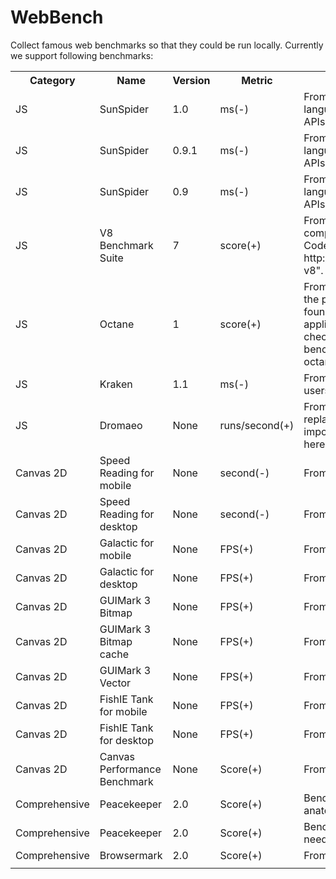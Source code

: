WebBench
========

Collect famous web benchmarks so that they could be run locally. Currently we support following benchmarks:

<table>
  <th>Category</th><th>Name</th><th>Version</th><th>Metric</th><th>Description</th><th>External Link</th><th>Internal Link</th>
  <tr>
    <td>JS</td>
    <td>SunSpider</td>
    <td>1.0</td>
    <td>ms(-)</td>
    <td>From WebKit to test the core JS language only, and not other browser APIs</td>
    <td>http://www.webkit.org/perf/sunspider-1.0/sunspider-1.0/driver.html</td>
    <td>SunSpider/sunspider-1.0/sunspider-1.0/driver.html</td>
  </tr>
  <tr>
    <td>JS</td>
    <td>SunSpider</td>
    <td>0.9.1</td>
    <td>ms(-)</td>
    <td>From WebKit to test the core JS language only, and not other browser APIs</td>
    <td>http://www.webkit.org/perf/sunspider-0.9.1/sunspider-0.9.1/driver.html</td>
    <td>SunSpider/sunspider-0.9.1/sunspider-0.9.1/driver.html</td>
  </tr>
  <tr>
    <td>JS</td>
    <td>SunSpider</td>
    <td>0.9</td>
    <td>ms(-)</td>
    <td>From WebKit to test the core JS language only, and not other browser APIs</td>
    <td>http://www.webkit.org/perf/sunspider-0.9/sunspider-driver.html</td>
    <td>SunSpider/sunspider-0.9/sunspider-driver.html</td>
  </tr>  
  <tr>
    <td>JS</td>
    <td>V8 Benchmark Suite</td>
    <td>7</td>
    <td>score(+)</td>
    <td>From Google, and often it's target of complains from Mozilla, Opera, etc. Code gets from "svn checkout http://v8.googlecode.com/svn/trunk/ v8".</td>
    <td>http://v8.googlecode.com/svn/data/benchmarks/v7/run.html</td>
    <td>V8-Benchmark-Suite/v7/run.html</td>
  </tr>
  <tr>
    <td>JS</td>
    <td>Octane</td>
    <td>1</td>
    <td>score(+)</td>
    <td>From Google, and its goal is to measure the performance of JavaScript code found in large, real-world web applications. Code gets from "svn checkout http://octane-benchmark.googlecode.com/svn/trunk/ octane-benchmark".</td>
    <td>http://octane-benchmark.googlecode.com/svn/latest/index.html</td>
    <td>Octane/index.html</td>
  </tr>
  <tr>
    <td>JS</td>
    <td>Kraken</td>
    <td>1.1</td>
    <td>ms(-)</td>
    <td>From Mozilla and it should run what users usually run when browsing.</td>
    <td>http://krakenbenchmark.mozilla.org/kraken-1.1/driver.html</td>
    <td>kraken/kraken-1.1/driver.html</td>
  </tr>
  <tr>
    <td>JS</td>
    <td>Dromaeo</td>
    <td>None</td>
    <td>runs/second(+)</td>
    <td>From Mozilla, and it's gradually being replaced by Kraken. As it's still important for the time being, we leave it here.</td>
    <td>http://dromaeo.com/</td>
    <td>dromaeo/index.html</td>
  </tr>
  <tr>
    <td>Canvas 2D</td>
    <td>Speed Reading for mobile</td>
    <td>None</td>
    <td>second(-)</td>
    <td>From Microsoft</td>
    <td>http://ie.microsoft.com/testdrive/mobile/Performance/SpeedReading/Default.html</td>
    <td>microsoft/testdrive/mobile/Performance/SpeedReading/Default.html</td>
  </tr>
  <tr>
    <td>Canvas 2D</td>
    <td>Speed Reading for desktop</td>
    <td>None</td>
    <td>second(-)</td>
    <td>From Microsoft</td>
    <td>http://ie.microsoft.com/testdrive/Performance/SpeedReading/Default.html</td>
    <td>microsoft/testdrive/Performance/SpeedReading/index.html</td>
  </tr>
  <tr>
    <td>Canvas 2D</td>
    <td>Galactic for mobile</td>
    <td>None</td>
    <td>FPS(+)</td>
    <td>From Microsoft</td>
    <td>http://ie.microsoft.com/testdrive/mobile/Performance/Galactic/Default.html</td>
    <td>microsoft/testdrive/mobile/Performance/Galactic/index.html</td>
  </tr>
  <tr>
    <td>Canvas 2D</td>
    <td>Galactic for desktop</td>
    <td>None</td>
    <td>FPS(+)</td>
    <td>From Microsoft</td>
    <td>http://ie.microsoft.com/testdrive/Performance/Galactic/Default.html</td>
    <td>microsoft/testdrive/Performance/Galactic/Default.html</td>
  </tr>
  <tr>
    <td>Canvas 2D</td>
    <td>GUIMark 3 Bitmap</td>
    <td>None</td>
    <td>FPS(+)</td>
    <td>From Craftymind</td>
    <td>http://www.craftymind.com/factory/guimark3/bitmap/GM3_JS_Bitmap.html</td>
    <td>GUIMark3/bitmap/GM3_JS_Bitmap.html</td>
  </tr>
  <tr>
    <td>Canvas 2D</td>
    <td>GUIMark 3 Bitmap cache</td>
    <td>None</td>
    <td>FPS(+)</td>
    <td>From Craftymind</td>
    <td>http://www.craftymind.com/factory/guimark3/bitmap/GM3_JS_Bitmap_cache.html</td>
    <td>GUIMark3/bitmap/GM3_JS_Bitmap_cache.html</td>
  </tr>
  <tr>
    <td>Canvas 2D</td>
    <td>GUIMark 3 Vector</td>
    <td>None</td>
    <td>FPS(+)</td>
    <td>From Craftmind</td>
    <td>http://www.craftymind.com/factory/guimark3/vector/GM3_JS_Vector.html</td>
    <td>GUIMark3/vector/GM3_JS_Vector.html</td>
  </tr>
  <tr>
    <td>Canvas 2D</td>
    <td>FishIE Tank for mobile</td>
    <td>None</td>
    <td>FPS(+)</td>
    <td>From Microsoft</td>
    <td>http://ie.microsoft.com/testdrive/mobile/Performance/FishIETank/Default.html</td>
    <td>microsoft/testdrive/mobile/Performance/FishIETank/Default.html</td>
  </tr>
  <tr>
    <td>Canvas 2D</td>
    <td>FishIE Tank for desktop</td>
    <td>None</td>
    <td>FPS(+)</td>
    <td>From Microsoft</td>
    <td>http://ie.microsoft.com/testdrive/Performance/FishIETank/Default.html</td>
    <td>microsoft/testdrive/Performance/FishIETank/Default.html</td>
  </tr>
  <tr>
    <td>Canvas 2D</td>
    <td>Canvas Performance Benchmark</td>
    <td>None</td>
    <td>Score(+)</td>
    <td>From MindCat</td>
    <td>http://flashcanvas.net/examples/dl.dropbox.com/u/1865210/mindcat/canvas_perf.html</td>
    <td>canvas-perf/index.html</td>
  </tr>  
  <tr>
    <td>Comprehensive</td>
    <td>Peacekeeper</td>
    <td>2.0</td>
    <td>Score(+)</td>
    <td>Benchmark from Futuremark that is anatomised by ourself</td>
    <td>http://peacekeeper.futuremark.com/run.action</td>
    <td>Peacekeeper/anatomy/run.html</td>
  </tr>
  <tr>
    <td>Comprehensive</td>
    <td>Peacekeeper</td>
    <td>2.0</td>
    <td>Score(+)</td>
    <td>Benchmark from Futuremark, which needs to set up a server for it.</td>
    <td>http://peacekeeper.futuremark.com/run.action</td>
    <td>Peacekeeper/peacekeeper2/index.html</td>
  </tr>  
  <tr>
    <td>Comprehensive</td>
    <td>Browsermark</td>
    <td>2.0</td>
    <td>Score(+)</td>
    <td>From Rightware</td>
    <td>http://browsermark.rightware.com/tests</td>
    <td>browsermark2.0/index.html</td>
  </tr>
  <tr>
    <td></td>
    <td></td>
    <td></td>
    <td></td>
    <td></td>
    <td></td>
    <td></td>
  </tr>
</table>



